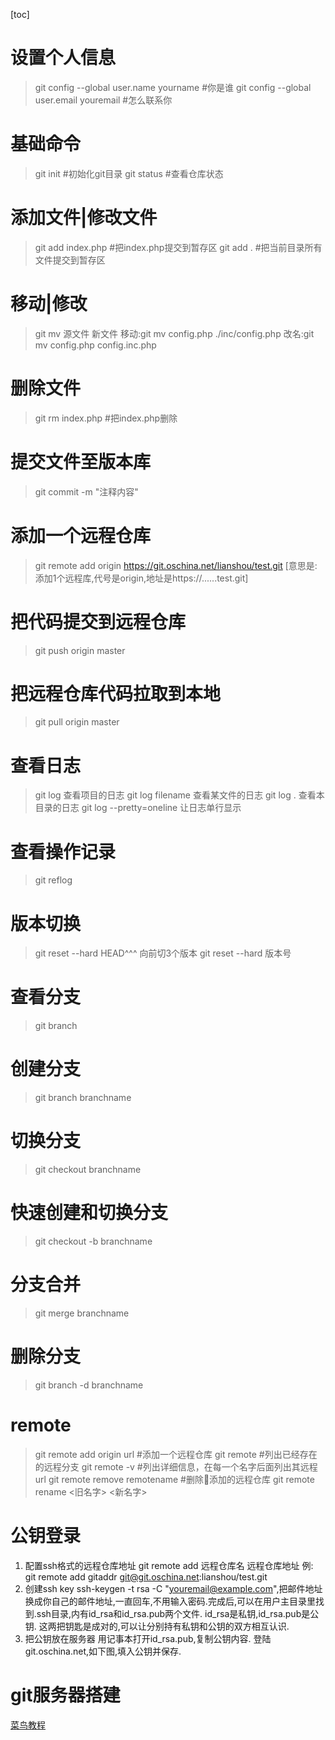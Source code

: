 [toc]
# 设置个人信息
> git config --global user.name yourname #你是谁
> git config --global user.email youremail #怎么联系你

# 基础命令
> git init #初始化git目录
> git status #查看仓库状态

# 添加文件|修改文件
> git add index.php #把index.php提交到暂存区
> git add . #把当前目录所有文件提交到暂存区

# 移动|修改
> git mv 源文件 新文件
移动:git mv config.php ./inc/config.php
改名:git mv config.php config.inc.php
# 删除文件
> git rm index.php #把index.php删除

# 提交文件至版本库
> git commit -m "注释内容"

# 添加一个远程仓库
> git remote add origin https://git.oschina.net/lianshou/test.git
[意思是:添加1个远程库,代号是origin,地址是https://......test.git]

# 把代码提交到远程仓库
> git push origin master

# 把远程仓库代码拉取到本地
> git pull origin master

# 查看日志
> git log 查看项目的日志
git log filename 查看某文件的日志
git log . 查看本目录的日志
git log --pretty=oneline 让日志单行显示

# 查看操作记录
> git reflog

# 版本切换
> git reset --hard HEAD^^^ 向前切3个版本
> git reset --hard 版本号

# 查看分支
> git branch

# 创建分支
> git branch branchname

# 切换分支
> git checkout branchname

# 快速创建和切换分支
> git checkout -b branchname

# 分支合并
> git merge branchname

# 删除分支
> git branch -d branchname



# remote
> git remote add origin url #添加一个远程仓库
> git remote #列出已经存在的远程分支
> git remote -v #列出详细信息，在每一个名字后面列出其远程url
> git remote remove remotename #删除添加的远程仓库
> git remote rename <旧名字> <新名字>


# 公钥登录
1. 配置ssh格式的远程仓库地址
git remote add 远程仓库名 远程仓库地址
例:
git remote add gitaddr git@git.oschina.net:lianshou/test.git
2. 创建ssh key
ssh-keygen -t rsa -C "youremail@example.com",把邮件地址换成你自己的邮件地址,一直回车,不用输入密码.完成后,可以在用户主目录里找 到.ssh目录,内有id_rsa和id_rsa.pub两个文件. id_rsa是私钥,id_rsa.pub是公钥. 这两把钥匙是成对的,可以让分别持有私钥和公钥的双方相互认识.
3. 把公钥放在服务器 用记事本打开id_rsa.pub,复制公钥内容. 登陆git.oschina.net,如下图,填入公钥并保存.

# git服务器搭建
[菜鸟教程](http://www.runoob.com/git/git-server.html)

